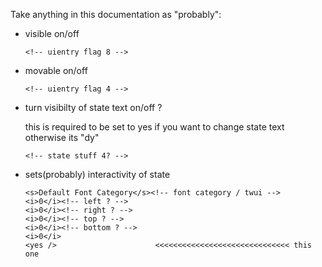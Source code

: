 Take anything in this documentation as "probably":


- visible on/off
    ```
    <!-- uientry flag 8 -->
    ```

- movable on/off
    ```
    <!-- uientry flag 4 -->
    ```

- turn visibilty of state text on/off ? 
  
  this is required to be set to yes if you want to change state text otherwise its "dy"
  ```
  <!-- state stuff 4? -->
  ```

- sets(probably) interactivity of state
  ```
  <s>Default Font Category</s><!-- font category / twui -->
  <i>0</i><!-- left ? -->
  <i>0</i><!-- right ? -->
  <i>0</i><!-- top ? -->
  <i>0</i><!-- bottom ? -->
  <i>0</i>
  <yes />                      <<<<<<<<<<<<<<<<<<<<<<<<<<<<<< this one   
  ```
